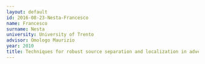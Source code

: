 ```yaml
---
layout: default 
id: 2016-08-23-Nesta-Francesco
name: Francesco
surname: Nesta
university: University of Trento
advisor: Omologo Maurizio
year: 2010
title: Techniques for robust source separation and localization in adverse environments
---
```

